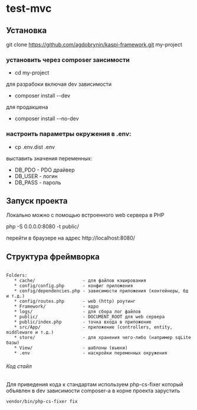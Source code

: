 # test-mvc

## Установка
git clone https://github.com/agdobrynin/kaspi-framework.git my-project
### установить через composer заисимости
* cd my-project

для разрабоки включая dev зависимости
* composer install --dev

для продакшена
* composer install --no-dev

### настроить параметры окружения в .env: 
* cp .env.dist .env

выставить значения переменных:
* DB_PDO - PDO драйвер
* DB_USER - логин
* DB_PASS - пароль

## Запуск проекта
Локально можно с помощью встроенного web сервера в PHP

php -S 0.0.0.0:8080 -t public/

перейти в браузере на адрес http://localhost:8080/

## Структура фреймворка

````

Folders:
   * cache/                  - для файлов кэширования
   * config/config.php       - конфиг приложения
   * config/dependencies.php - зависимости приложения (контейнеры, бд и т.д.)
   * config/routes.php       - web (http) роутинг
   * Framework/              - ядро
   * logs/                   - для сбора лог файлов
   * public/                 - DOCUMENT_ROOT для web сервера
   * public/index.php        - точка входа в приложение
   * src/App/                - приложение (controllers, entity, middleware и т.д.)
   * store/                  - для хранения чего-либо (например sqLite базы)
   * View/                   - шаблоны (вьюхи)
   * .env                    - наскройки переменных окружения
````
  
###### Код стайл
Для приведения кода к стандартам используем php-cs-fixer который объявлен в dev зависимости composer-а
в корне проекта зарустить

``vendor/bin/php-cs-fixer fix `` 
